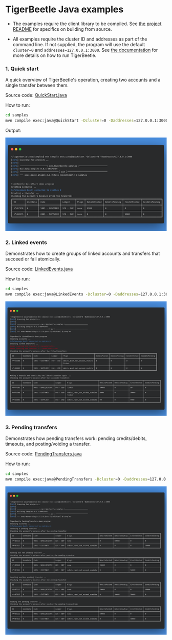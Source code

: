 # TigerBeetle Java examples

- The examples require the client library to be compiled. See [the project README](../README.md#building-from-source) for specifics on building from source.

- All examples require the cluster ID and addresses as part of the command line. If not supplied, the program will use the default `cluster=0` and `addresses=127.0.0.1:3000`.
See [the documentation](https://docs.tigerbeetle.com) for more details on how to run TigerBeetle.

### 1. Quick start

A quick overview of TigerBeetle's operation, creating two accounts and a single transfer between them.

Source code:
[QuickStart.java](src/main/java/com/tigerbeetle/samples/QuickStart.java)

How to run:

```bash
cd samples
mvn compile exec:java@QuickStart -Dcluster=0 -Daddresses=127.0.0.1:3000
```

Output:

![QuickStart](assets/QuickStart.png)
 
### 2. Linked events

Demonstrates how to create groups of linked accounts and transfers that succeed or fail atomically.

Source code:
[LinkedEvents.java](src/main/java/com/tigerbeetle/samples/LinkedEvents.java)

How to run:

```bash
cd samples
mvn compile exec:java@LinkedEvents -Dcluster=0 -Daddresses=127.0.0.1:3000
```

![LinkedEvents](assets/LinkedEvents.png)

### 3. Pending transfers

Demonstrates how pending transfers work: pending credits/debits, timeouts, and posting/voiding a transfer.

Source code:
[PendingTransfers.java](src/main/java/com/tigerbeetle/samples/PendingTransfers.java)

How to run:

```bash
cd samples
mvn compile exec:java@PendingTransfers -Dcluster=0 -Daddresses=127.0.0.1:3000
```

![PendingTransfers](assets/PendingTransfers.png)


